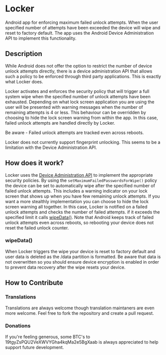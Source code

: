 # Locker

Android app for enforcing maximum failed unlock attempts. When the user specified number of attempts have been exceeded the device will wipe and reset to factory default. The app uses the Android Device Administration API to implement this functionality.

## Description
While Android does not offer the option to restrict the number of device unlock attempts directly, there is a device administration API that allows such a policy to be enforced through third party applications. This is exactly what Locker does.

Locker activates and enforces the security policy that will trigger a full system wipe when the specified number of unlock attempts have been exhausted. Depending on what lock screen application you are using the user will be presented with warning messages when the number of remaining attempts is 4 or less. This behaviour can be overridden by choosing to hide the lock screen warning from within the app. In this case, failed unlock attempts are handled directly by Locker.

Be aware - Failed unlock attempts are tracked even across reboots.

Locker does not currently support fingerprint unlocking. This seems to be a limitation with the Device Administration API. 

## How does it work?
Locker uses the [Device Administration API](http://developer.android.com/guide/topics/admin/device-admin.html) to implement the appropriate security policies. By using the `setMaximumFailedPasswordsForWipe()` policy the device can be set to automatically wipe after the specified number of failed unlock attempts. This includes a warning indicator on your lock screen that shows up when you have few remaining unlock attempts. If you want a more stealthly implementation you can choose to hide the lock screen warning all together. In this case, Locker is notified on a failed unlock attempts and checks the number of failed attempts. if it exceeds the specified limit it calls [wipeData()](http://developer.android.com/reference/android/app/admin/DevicePolicyManager.html#wipeData%28int%29). Note that Android keeps track of failed unlock attempts even across reboots, so rebooting your device does not reset the failed unlock counter.


### wipeData()

When Locker triggers the wipe your device is reset to factory default and user data is deleted as the /data partition is formatted. Be aware that data is not overwritten so you should ensure device encryption is enabled in order to prevent data recovery after the wipe resets your device.

## How to Contribute

### Translations 
Translations are always welcome though translation maintaners are even more welcome. Feel free to fork the repository and create a pull request.

### Donations
If you're feeling generous, some BTC's to 19tgyZsPQU2VeXWVYGha4kqMa2e5BgXaab is always appreciated to help support future development. 
